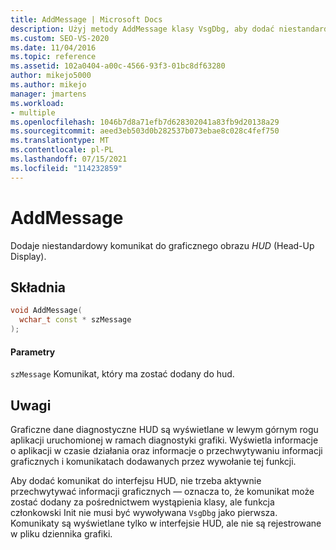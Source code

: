 ```yaml
---
title: AddMessage | Microsoft Docs
description: Użyj metody AddMessage klasy VsgDbg, aby dodać niestandardowy komunikat do diagnostyki grafiki Head-Up Display (HUD).
ms.custom: SEO-VS-2020
ms.date: 11/04/2016
ms.topic: reference
ms.assetid: 102a0404-a00c-4566-93f3-01bc8df63280
author: mikejo5000
ms.author: mikejo
manager: jmartens
ms.workload:
- multiple
ms.openlocfilehash: 1046b7d8a71efb7d628302041a83fb9d20138a29
ms.sourcegitcommit: aeed3eb503d0b282537b073ebae8c028c4fef750
ms.translationtype: MT
ms.contentlocale: pl-PL
ms.lasthandoff: 07/15/2021
ms.locfileid: "114232859"
---
```

# <a name="addmessage"></a>AddMessage
Dodaje niestandardowy komunikat do graficznego obrazu *HUD* (Head-Up Display).

## <a name="syntax"></a>Składnia

```C++
void AddMessage(
  wchar_t const * szMessage
);
```

#### <a name="parameters"></a>Parametry
 `szMessage` Komunikat, który ma zostać dodany do hud.

## <a name="remarks"></a>Uwagi
 Graficzne dane diagnostyczne HUD są wyświetlane w lewym górnym rogu aplikacji uruchomionej w ramach diagnostyki grafiki. Wyświetla informacje o aplikacji w czasie działania oraz informacje o przechwytywaniu informacji graficznych i komunikatach dodawanych przez wywołanie tej funkcji.

 Aby dodać komunikat do interfejsu HUD, nie trzeba aktywnie przechwytywać informacji graficznych — oznacza to, że komunikat może zostać dodany za pośrednictwem wystąpienia klasy, ale funkcja członkowski Init nie musi być wywoływana `VsgDbg` jako pierwsza. [](init.md) Komunikaty są wyświetlane tylko w interfejsie HUD, ale nie są rejestrowane w pliku dziennika grafiki.